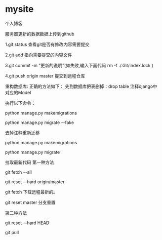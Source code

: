 # mysite
个人博客

服务器更新的数据数据上传到github

1.git status 查看git是否有修改内容需要提交

2.git add 指向需要提交的内容文件

3.git commit -m "更新的说明"(如失败,输入下面代码 rm -f ./.Git/index.lock )

4.git push origin master 提交到远程仓库

重构数据库:
正确的方法如下：
先到数据库把表删掉：drop table
注释django中对应的Model

执行以下命令：

python manage.py makemigrations

python manage.py migrate --fake

去掉注释重新迁移

python manage.py makemigrations

python manage.py migrate


拉取最新代码
第一种方法

   git fetch --all

   git reset --hard origin/master

   git fetch  下载远程最新的。

   git reset master  分支重置

第二种方法

   git reset --hard HEAD

   git pull

